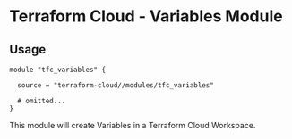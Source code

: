 # Terraform Cloud - Variables Module

## Usage

```hcl
module "tfc_variables" {

  source = "terraform-cloud//modules/tfc_variables"

  # omitted...
}
```

This module will create Variables in a Terraform Cloud Workspace.

<!-- BEGINNING OF PRE-COMMIT-TERRAFORM DOCS HOOK -->

<!-- END OF PRE-COMMIT-TERRAFORM DOCS HOOK -->

